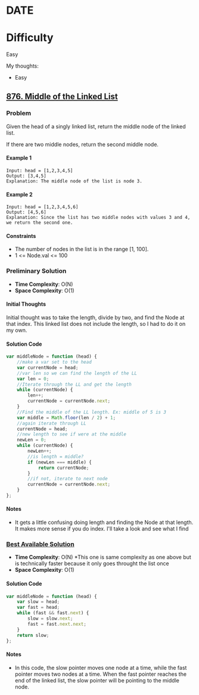 # DATE

# Difficulty

Easy

My thoughts:

-   Easy

## [876. Middle of the Linked List](https://leetcode.com/problems/middle-of-the-linked-list/description/?envType=study-plan&id=level-1)

### Problem

Given the head of a singly linked list, return the middle node of the linked list.

If there are two middle nodes, return the second middle node.

#### Example 1

```
Input: head = [1,2,3,4,5]
Output: [3,4,5]
Explanation: The middle node of the list is node 3.
```

#### Example 2

```
Input: head = [1,2,3,4,5,6]
Output: [4,5,6]
Explanation: Since the list has two middle nodes with values 3 and 4, we return the second one.
```

#### Constraints

-   The number of nodes in the list is in the range [1, 100].
-   1 <= Node.val <= 100

### Preliminary Solution

-   **Time Complexity**: O(N)
-   **Space Complexity**: O(1)

#### Initial Thoughts

Initial thought was to take the length, divide by two, and find the Node at that index. This linked list does not include the length, so I had to do it on my own.

#### Solution Code

```js
var middleNode = function (head) {
    //make a var set to the head
    var currentNode = head;
    //var len so we can find the length of the LL
    var len = 0;
    //Iterate through the LL and get the length
    while (currentNode) {
        len++;
        currentNode = currentNode.next;
    }
    //Find the middle of the LL length. Ex: middle of 5 is 3
    var middle = Math.floor(len / 2) + 1;
    //again iterate through LL
    currentNode = head;
    //new length to see if were at the middle
    newLen = 0;
    while (currentNode) {
        newLen++;
        //is length = middle?
        if (newLen === middle) {
            return currentNode;
        }
        //if not, iterate to next node
        currentNode = currentNode.next;
    }
};
```

#### Notes

-   It gets a little confusing doing length and finding the Node at that length. It makes more sense if you do index. I'll take a look and see what I find

### [Best Available Solution](SOLUTION_LINK)

-   **Time Complexity**: O(N) \*This one is same complexity as one above but is technically faster because it only goes throught the list once
-   **Space Complexity**: O(1)

#### Solution Code

```js
var middleNode = function (head) {
    var slow = head;
    var fast = head;
    while (fast && fast.next) {
        slow = slow.next;
        fast = fast.next.next;
    }
    return slow;
};
```

#### Notes

-   In this code, the slow pointer moves one node at a time, while the fast pointer moves two nodes at a time. When the fast pointer reaches the end of the linked list, the slow pointer will be pointing to the middle node.
